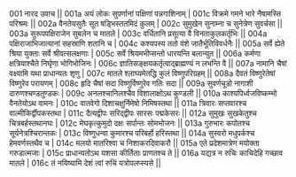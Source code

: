 001  	नारद उवाच ||
001a	अयं लोकः सुपर्णानां पक्षिणां पन्नगाशिनाम् |
001c	विक्रमे गमने भारे नैषामस्ति परिश्रमः ||
002a	वैनतेयसुतैः सूत षड्भिस्ततमिदं कुलम् |
002c	सुमुखेन सुनाम्ना च सुनेत्रेण सुवर्चसा ||
003a	सुरूपपक्षिराजेन सुबलेन च मातले |
003c	वर्धितानि प्रसूत्या वै विनताकुलकर्तृभिः ||
004a	पक्षिराजाभिजात्यानां सहस्राणि शतानि च |
004c	कश्यपस्य ततो वंशे जातैर्भूतिविवर्धनैः ||
005a	सर्वे ह्येते श्रिया युक्ताः सर्वे श्रीवत्सलक्षणाः |
005c	सर्वे श्रियमभीप्सन्तो धारयन्ति बलान्युत ||
006a	कर्मणा क्षत्रियाश्चैते निर्घृणा भोगिभोजिनः |
006c	ज्ञातिसङ्क्षयकर्तृत्वाद्ब्राह्मण्यं न लभन्ति वै ||
007a	नामानि चैषां वक्ष्यामि यथा प्राधान्यतः शृणु |
007c	मातले श्लाघ्यमेतद्धि कुलं विष्णुपरिग्रहम् ||
008a	दैवतं विष्णुरेतेषां विष्णुरेव परायणम् |
008c	हृदि चैषां सदा विष्णुर्विष्णुरेव गतिः सदा ||
009a	सुवर्णचूडो नागाशी दारुणश्चण्डतुण्डकः |
009c	अनलश्चानिलश्चैव विशालाक्षोऽथ कुण्डली ||
010a	काश्यपिर्ध्वजविष्कम्भो वैनतेयोऽथ वामनः |
010c	वातवेगो दिशाचक्षुर्निमेषो निमिषस्तथा ||
011a	त्रिवारः सप्तवारश्च वाल्मीकिर्द्वीपकस्तथा |
011c	दैत्यद्वीपः सरिद्द्वीपः सारसः पद्मकेसरः ||
012a	सुमुखः सुखकेतुश्च चित्रबर्हस्तथानघः |
012c	मेघकृत्कुमुदो दक्षः सर्पान्तः सोमभोजनः ||
013a	गुरुभारः कपोतश्च सूर्यनेत्रश्चिरान्तकः |
013c	विष्णुधन्वा कुमारश्च परिबर्हो हरिस्तथा ||
014a	सुस्वरो मधुपर्कश्च हेमवर्णस्तथैव च |
014c	मलयो मातरिश्वा च निशाकरदिवाकरौ ||
015a	एते प्रदेशमात्रेण मयोक्ता गरुडात्मजाः |
015c	प्राधान्यतोऽथ यशसा कीर्तिताः प्राणतश्च ते ||
016a	यद्यत्र न रुचिः काचिदेहि गच्छाव मातले |
016c	तं नयिष्यामि देशं त्वां रुचिं यत्रोपलप्स्यसे ||

